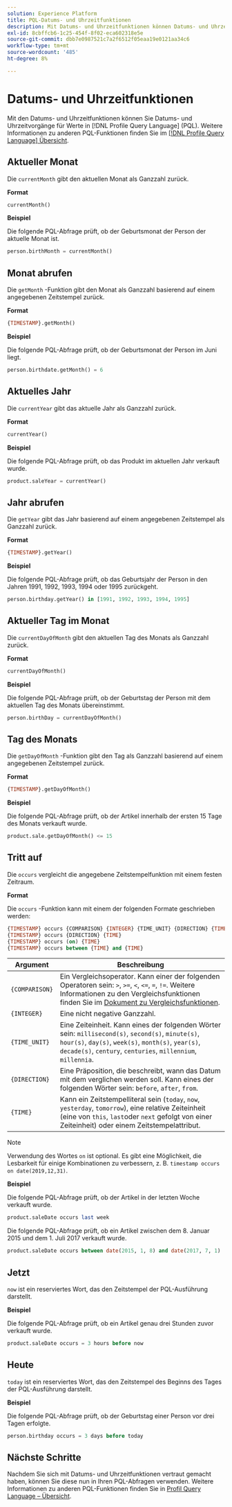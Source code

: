 ```yaml
---
solution: Experience Platform
title: PQL-Datums- und Uhrzeitfunktionen
description: Mit Datums- und Uhrzeitfunktionen können Datums- und Uhrzeitvorgänge für Werte in der Profile Query Language (PQL) durchgeführt werden.
exl-id: 8cbffcb6-1c25-454f-8f02-eca602318e5e
source-git-commit: dbb7e0987521c7a2f6512f05eaa19e0121aa34c6
workflow-type: tm+mt
source-wordcount: '485'
ht-degree: 8%

---
```


# Datums- und Uhrzeitfunktionen

Mit den Datums- und Uhrzeitfunktionen können Sie Datums- und Uhrzeitvorgänge für Werte in [!DNL Profile Query Language] (PQL). Weitere Informationen zu anderen PQL-Funktionen finden Sie im [[!DNL Profile Query Language] Übersicht](./overview.md).

## Aktueller Monat

Die `currentMonth` gibt den aktuellen Monat als Ganzzahl zurück.

**Format**

```sql
currentMonth()
```

**Beispiel**

Die folgende PQL-Abfrage prüft, ob der Geburtsmonat der Person der aktuelle Monat ist.

```sql
person.birthMonth = currentMonth()
```

## Monat abrufen

Die `getMonth` -Funktion gibt den Monat als Ganzzahl basierend auf einem angegebenen Zeitstempel zurück.

**Format**

```sql
{TIMESTAMP}.getMonth()
```

**Beispiel**

Die folgende PQL-Abfrage prüft, ob der Geburtsmonat der Person im Juni liegt.

```sql
person.birthdate.getMonth() = 6
```

## Aktuelles Jahr

Die `currentYear` gibt das aktuelle Jahr als Ganzzahl zurück.

**Format**

```sql
currentYear()
```

**Beispiel**

Die folgende PQL-Abfrage prüft, ob das Produkt im aktuellen Jahr verkauft wurde.

```sql
product.saleYear = currentYear()
```

## Jahr abrufen

Die `getYear` gibt das Jahr basierend auf einem angegebenen Zeitstempel als Ganzzahl zurück.

**Format**

```sql
{TIMESTAMP}.getYear()
```

**Beispiel**

Die folgende PQL-Abfrage prüft, ob das Geburtsjahr der Person in den Jahren 1991, 1992, 1993, 1994 oder 1995 zurückgeht.

```sql
person.birthday.getYear() in [1991, 1992, 1993, 1994, 1995]
```

## Aktueller Tag im Monat

Die `currentDayOfMonth` gibt den aktuellen Tag des Monats als Ganzzahl zurück.

**Format**

```sql
currentDayOfMonth()
```

**Beispiel**

Die folgende PQL-Abfrage prüft, ob der Geburtstag der Person mit dem aktuellen Tag des Monats übereinstimmt.

```sql
person.birthDay = currentDayOfMonth()
```

## Tag des Monats

Die `getDayOfMonth` -Funktion gibt den Tag als Ganzzahl basierend auf einem angegebenen Zeitstempel zurück.

**Format**

```sql
{TIMESTAMP}.getDayOfMonth()
```

**Beispiel**

Die folgende PQL-Abfrage prüft, ob der Artikel innerhalb der ersten 15 Tage des Monats verkauft wurde.

```sql
product.sale.getDayOfMonth() <= 15
```

## Tritt auf

Die `occurs` vergleicht die angegebene Zeitstempelfunktion mit einem festen Zeitraum.

**Format**

Die `occurs` -Funktion kann mit einem der folgenden Formate geschrieben werden:

```sql
{TIMESTAMP} occurs {COMPARISON} {INTEGER} {TIME_UNIT} {DIRECTION} {TIME}
{TIMESTAMP} occurs {DIRECTION} {TIME}
{TIMESTAMP} occurs (on) {TIME}
{TIMESTAMP} occurs between {TIME} and {TIME}
```

| Argument | Beschreibung |
| --------- | ----------- |
| `{COMPARISON}` | Ein Vergleichsoperator. Kann einer der folgenden Operatoren sein: `>`, `>=`, `<`, `<=`, `=`, `!=`. Weitere Informationen zu den Vergleichsfunktionen finden Sie im [Dokument zu Vergleichsfunktionen](./comparison-functions.md). |
| `{INTEGER}` | Eine nicht negative Ganzzahl. |
| `{TIME_UNIT}` | Eine Zeiteinheit. Kann eines der folgenden Wörter sein: `millisecond(s)`, `second(s)`, `minute(s)`, `hour(s)`, `day(s)`, `week(s)`, `month(s)`, `year(s)`, `decade(s)`, `century`, `centuries`, `millennium`, `millennia`. |
| `{DIRECTION}` | Eine Präposition, die beschreibt, wann das Datum mit dem verglichen werden soll. Kann eines der folgenden Wörter sein: `before`, `after`, `from`. |
| `{TIME}` | Kann ein Zeitstempelliteral sein (`today`, `now`, `yesterday`, `tomorrow`), eine relative Zeiteinheit (eine von `this`, `last`oder `next` gefolgt von einer Zeiteinheit) oder einem Zeitstempelattribut. |

>[!NOTE]
>
>Verwendung des Wortes `on` ist optional. Es gibt eine Möglichkeit, die Lesbarkeit für einige Kombinationen zu verbessern, z. B. `timestamp occurs on date(2019,12,31)`.

**Beispiel**

Die folgende PQL-Abfrage prüft, ob der Artikel in der letzten Woche verkauft wurde.

```sql
product.saleDate occurs last week
```

Die folgende PQL-Abfrage prüft, ob ein Artikel zwischen dem 8. Januar 2015 und dem 1. Juli 2017 verkauft wurde.

```sql
product.saleDate occurs between date(2015, 1, 8) and date(2017, 7, 1)
```

## Jetzt

`now` ist ein reserviertes Wort, das den Zeitstempel der PQL-Ausführung darstellt.

**Beispiel**

Die folgende PQL-Abfrage prüft, ob ein Artikel genau drei Stunden zuvor verkauft wurde.

```sql
product.saleDate occurs = 3 hours before now
```

## Heute

`today` ist ein reserviertes Wort, das den Zeitstempel des Beginns des Tages der PQL-Ausführung darstellt.

**Beispiel**

Die folgende PQL-Abfrage prüft, ob der Geburtstag einer Person vor drei Tagen erfolgte.

```sql
person.birthday occurs = 3 days before today
```

## Nächste Schritte

Nachdem Sie sich mit Datums- und Uhrzeitfunktionen vertraut gemacht haben, können Sie diese nun in Ihren PQL-Abfragen verwenden. Weitere Informationen zu anderen PQL-Funktionen finden Sie in [Profil Query Language – Übersicht](./overview.md).
